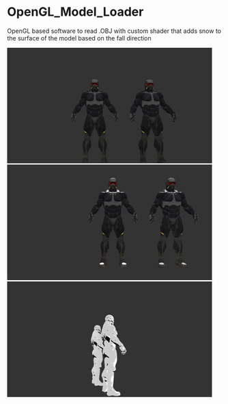 # OpenGL_Model_Loader
OpenGL based software to read .OBJ with custom shader that adds snow to the surface of the model based on the fall direction

![](snow.gif) ![](snowOn.gif) ![](snowShow.gif) 
